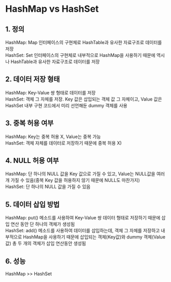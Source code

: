 # HashMap vs HashSet

## **1. 정의**

HashMap: Map 인터페이스의 구현체로 HashTable과 유사한 자료구조로 데이터를 저장  
HashSet: Set 인터페이스의 구현체로 내부적으로 HashMap을 사용하기 때문에 역시나 HashTable과 유사한 자료구조로 데이터를 저장

## **2. 데이터 저장 형태**

HashMap: Key-Value 쌍 형태로 데이터를 저장  
HashSet: 객체 그 자체를 저장. Key 값은 삽입되는 객체 값 그 자체이고, Value 값은 HashSet 내부 구현 코드에서 미리 선언해둔 dummy 객체를 사용

## **3. 중복 허용 여부**

HashMap: Key는 중복 허용 X, Value는 중복 가능  
HashSet: 객체 자체를 데이터로 저장하기 때문에 중복 허용 X)

## **4. NULL 허용 여부**

HashMap: 단 하나의 NULL 값을 Key 값으로 가질 수 있고, Value는 NULL값을 여러개 가질 수 있음(중복 Key 값을 허용하지 않기 때문에 NULL도 마찬가지)  
HashSet: 단 하나의 NULL 값을 가질 수 있음

## **5. 데이터 삽입 방법**

HashMap: put() 메소드를 사용하여 Key-Value 쌍 데이터 형태로 저장하기 때문에 삽입 연산 동안 단 하나의 객체가 생성됨  
HashSet: add() 메소드를 사용하여 데이터를 삽입하는데, 객체 그 자체를 저장하고 내부적으로 HashMap을 사용하기 때문에 삽입되는 객체(Key값)와 dummy 객체(Value 값) 총 두 개의 객체가 삽입 연산동안 생성됨

## **6. 성능**

HashMap >> HashSet
